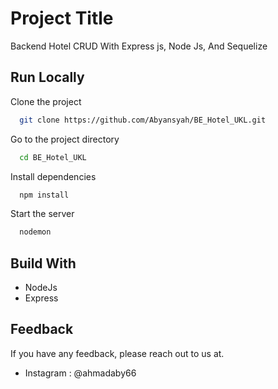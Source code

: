 # Project Title

Backend Hotel CRUD With Express js, Node Js, And Sequelize

## Run Locally

Clone the project

```bash
  git clone https://github.com/Abyansyah/BE_Hotel_UKL.git
```

Go to the project directory

```bash
  cd BE_Hotel_UKL
```

Install dependencies

```bash
  npm install
```

Start the server

```bash
  nodemon
```

## Build With

- NodeJs
- Express

## Feedback

If you have any feedback, please reach out to us at.

- Instagram : @ahmadaby66
